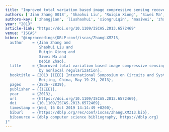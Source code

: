```yaml
---
title: "Improved total variation based image compressive sensing recovery by nonlocal regularization"
authors: ['Jian Zhang 0018', 'Shaohui Liu', 'Ruiqin Xiong', 'Siwei Ma', 'Debin Zhao']
authors-key: ['zhangjian', 'liushaohui', 'xiongruiqin', 'masiwei', 'zhaodebin']
year: "2013"
article-link: "https://doi.org/10.1109/ISCAS.2013.6572469"
venue: "ISCAS"
bibex: "@inproceedings{DBLP:conf/iscas/ZhangLXMZ13,
  author    = {Jian Zhang and
               Shaohui Liu and
               Ruiqin Xiong and
               Siwei Ma and
               Debin Zhao},
  title     = {Improved total variation based image compressive sensing recovery
               by nonlocal regularization},
  booktitle = {2013 {IEEE} International Symposium on Circuits and Systems (ISCAS2013),
               Beijing, China, May 19-23, 2013},
  pages     = {2836--2839},
  publisher = {{IEEE}},
  year      = {2013},
  url       = {https://doi.org/10.1109/ISCAS.2013.6572469},
  doi       = {10.1109/ISCAS.2013.6572469},
  timestamp = {Wed, 16 Oct 2019 14:14:49 +0200},
  biburl    = {https://dblp.org/rec/conf/iscas/ZhangLXMZ13.bib},
  bibsource = {dblp computer science bibliography, https://dblp.org}
}"
---
```


